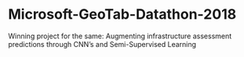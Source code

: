 # Microsoft-GeoTab-Datathon-2018
Winning project for the same: Augmenting infrastructure assessment predictions through CNN’s and Semi-Supervised Learning
